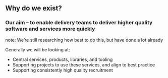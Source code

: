## Why do we exist?
### Our aim – to enable delivery teams to deliver higher quality software and services more quickly

note:
We’re still researching how best to do this, but have done a lot already

Generally we will be looking at:
  - Central services, products, libraries, and tooling
  - Supporting projects to use these services, and align to best practice
  - Supporting consistently high quality recruitment